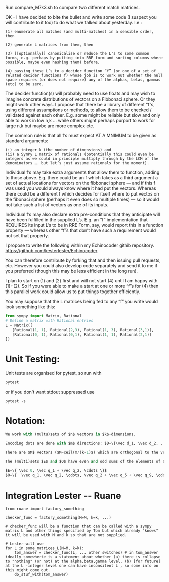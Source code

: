 Run compare_M7k3.sh to compare two different match matrices.

OK - I have decided to bite the bullet and write some code (I suspect you will contribute to it too) to do what we talked about yesterday. I.e.:

	(1) enumerate all matches (and multi-matches) in a sensible order, then

	(2) generate L matrices from them, then

	(3) [[optionally]] canonicalise or reduce the L's to some common forms, e.g. perhaps by putting into RRE form and sorting columns where possible, maybe even hashing them) before,

	(4) passing these L’s to a decider function “f” (or one of a set of related decider functions f) whose job is to work out whether the null space requires (or does not require) any of the alphas, betas, gammas (etc) to be zero.

The decider function(s) will probably need to use floats and may wish to imagine concrete distributions of vectors on a Fibbonaci sphere. Or they might work other ways. I propose that there be a library of different “f”s, using different assumptions or methods, to allow them to be checked / validated against each other. E.g. some might be reliable but slow and only able to work in low n,k … while others might perhaps purport to work for large n,k but maybe are more complex etc.

The common rule is that all f’s must expect AT A MNIMUM to be given as standard arguments:

	(i) an integer k (the number of dimensions) and
	(ii) a SymPy L matrix of rationals (potentially this could even be integers as we could in principle multiply through by the LCM of the denominators …. but let’s just assume rationals for the moment).

Individual f’s may take extra arguments that allow them to function, adding to those above. E.g. there could be an f which takes as a third argument a set of actual locations for vectors on the fibbonaci sphere — and if this f was used you would always know where it had put the vectors. Whereas there could be a different f which decides for itself where to put vectos on the fibonaci sphere (perhaps it even does so multiple times) — so it would not take such a list of vectors as one of its inputs.

Individual f’s may also declare extra pre-conditions that they anticipate will have been fulfilled in the supplied L’s. E.g. an “f” implementation that REQUIRES its input L’s to be in RRE Form, say, would report this in a function property — whereas other “f”s that don’t have such a requirement would not set that property.

I propose to write the following within my Echinocoder githib repository.
https://github.com/kesterlester/Echinocoder

You can therefore contribute by forking that and then issuing pull requests, etc. However you could also develop code separately and send it to me if you preferred (though this may be less efficient in the long run).

I plan to start on (1) and (2) first and will not start (4) until I am happy with (1)+(2).  So if you were able to make a start at one or more “f”s for (4) then this parallel work could allow us to put things together efficiently.

You may suppose that the L matrices being fed to any “f” you write would look something like this:

```python
from sympy import Matrix, Rational
# Define a matrix with Rational entries
L = Matrix([
   [Rational(1, 1), Rational(2,3), Rational(1, 3), Rational(3,1)],
   [Rational(0, 1), Rational(0,1), Rational(1, 1), Rational(2,1)]
])
```

# Unit Testing:
Unit tests are organised for pytest, so run with
```
pytest
```
or if you don't want stdout suppressed use
```
pytest -s
```

# Notation:
```python
We work with (multu)sets of $n$ vectors in $k$-dimensions.

Encoding dots are done with $m$ directions: $D=\{\vec d_1, \vec d_2, ... , \vec d_m\}$

There are $M$ vectors ($M=ceil(m/(k-1)$) which are orthogonal to the vectors in $D$ (these are the $M$ bad-bats): $B=\{\vec q_1, \vec q_2, \cdots, \vec q_M\}$. E.g. $\vec q_1 \cdot m_i = 0$ for all $i\in \{ 1, 2, \cdots, k-1 \}$.

The (multi)sets $E$ and $O$ have even and odd sums of the elements of $B$:

$E=\{ \vec 0, \vec q_1 + \vec q_2, \cdots \}$
$O=\{  \vec q_1, \vec q_2, \cdots, \vec q_2 + \vec q_5 + \vec q_9, \cdots \}$
```
# Integration Lester -- Ruane

```
from ruane import factory_something

checker_func = factory_something(M=M, k=k, ...)

# checker_func will be a function that can be called with a sympy matrix L and other things specified by Tom but which already "knows" it will be used with M and k so that are not supplied.

# Lester will use
for L in some_matrices_L(M=M, k=k):
	tom_answer = checker_func(L, ... other switches) # in tom_answer ideally somewherte is a statement about whether (a) there is collapse to "nothing" (or not) at the alpha,beta,gamma level, (b) [for future] at the L -integer level one can have inconsitent L , so some info on this might come out.
	do_stuf_with(tom_answer) 
```

